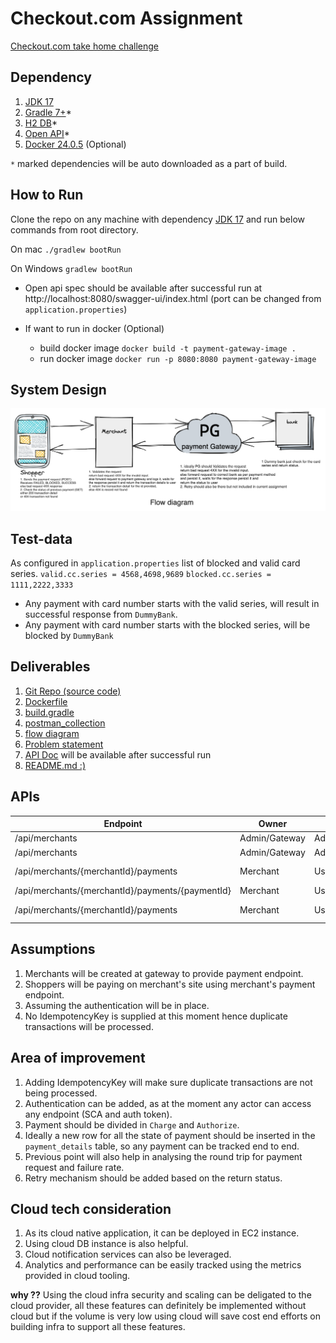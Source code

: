 # Checkout.com Assignment

[Checkout.com take home challenge](https://github.com/prash-gec/payment-gateway/blob/main/checkout-assignment.pdf)

## Dependency

1. [JDK 17](https://www.oracle.com/java/technologies/javase/jdk17-archive-downloads.html)
2. [Gradle 7+](https://gradle.org/releases/)*
3. [H2 DB](http://www.h2database.com/html/download.html)*
4. [Open API](https://spec.openapis.org/oas/latest.html)*
5. [Docker 24.0.5](https://www.docker.com/products/docker-desktop/) (Optional)

`*` marked dependencies will be auto downloaded as a part of build.

## How to Run

Clone the repo on any machine with
dependency [JDK 17](https://www.oracle.com/java/technologies/javase/jdk17-archive-downloads.html)
 and run below commands from root directory.

On mac
`./gradlew bootRun`

On Windows
`gradlew bootRun`

- Open api spec should be available after successful run at http://localhost:8080/swagger-ui/index.html (port can be changed
  from `application.properties`)

- If want to run in docker (Optional)
    - build docker image `docker build -t payment-gateway-image .`
    - run docker image `docker run -p 8080:8080 payment-gateway-image`

## System Design

<p align="center">
  <img src="https://github.com/prash-gec/payment-gateway/blob/main/fd.png" alt="Flow Diagram" width="900"/>
</p>

## Test-data

As configured in `application.properties` list of blocked and valid card series.
`valid.cc.series = 4568,4698,9689`
`blocked.cc.series = 1111,2222,3333`

- Any payment with card number starts with the valid series, will result in successful response from `DummyBank`.
- Any payment with card number starts with the blocked series, will be blocked by `DummyBank`

## Deliverables
1. [Git Repo (source code)](https://github.com/prash-gec/payment-gateway/)
2. [Dockerfile](https://github.com/prash-gec/payment-gateway/blob/main/Dockerfile)
2. [build.gradle](https://github.com/prash-gec/payment-gateway/blob/main/build.gradle)
3. [postman_collection](https://github.com/prash-gec/payment-gateway/blob/main/Payment-Gateway.postman_collection.json)
4. [flow diagram](https://github.com/prash-gec/payment-gateway/blob/main/fd.png)
5. [Problem statement](https://github.com/prash-gec/payment-gateway/blob/main/checkout-assignment.pdf)
6. [API Doc](http://localhost:8080/swagger-ui/index.html) will be available after successful run
6. [README.md :)](https://github.com/prash-gec/payment-gateway/blob/main/README.md)

## APIs


| Endpoint                                         | Owner         | User          | Method | Responses     |
|--------------------------------------------------|---------------|---------------|--------|---------------|
| /api/merchants                                   | Admin/Gateway | Admin/Gateway | POST   | 201, 400      |
| /api/merchants                                   | Admin/Gateway | Admin/Gateway | GET    | 200, 400      |
| /api/merchants/{merchantId}/payments             | Merchant      | User          | POST   | 201, 400, 404 |
| /api/merchants/{merchantId}/payments/{paymentId} | Merchant      | User          | GET    | 200, 404      |
| /api/merchants/{merchantId}/payments             | Merchant      | User          | GET    | 200, 400, 404 |

## Assumptions
1. Merchants will be created at gateway to provide payment endpoint.
2. Shoppers will be paying on merchant's site using merchant's payment endpoint.
3. Assuming the authentication will be in place.
4. No IdempotencyKey is supplied at this moment hence duplicate transactions will be processed.

## Area of improvement
1. Adding IdempotencyKey will make sure duplicate transactions are not being processed.
2. Authentication can be added, as at the moment any actor can access any endpoint (SCA and auth token).
3. Payment should be divided in `Charge` and `Authorize`.
4. Ideally a new row for all the state of payment should be inserted in the `payment_details` table, so any payment can be tracked end to end.
5. Previous point will also help in analysing the round trip for payment request and failure rate.
6. Retry mechanism should be added based on the return status.

## Cloud tech consideration

1. As its cloud native application, it can be deployed in EC2 instance.
2. Using cloud DB instance is also helpful.
3. Cloud notification services can also be leveraged.
4. Analytics and performance can be easily tracked using the metrics provided in cloud tooling.

**why ??** Using the cloud infra security and scaling can be deligated to the cloud provider, all these features can definitely be implemented without cloud but if the volume is very low using cloud will save cost end efforts on building infra to support all these features.







